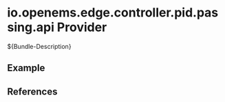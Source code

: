 # io.openems.edge.controller.pid.passing.api Provider

${Bundle-Description}

## Example

## References

